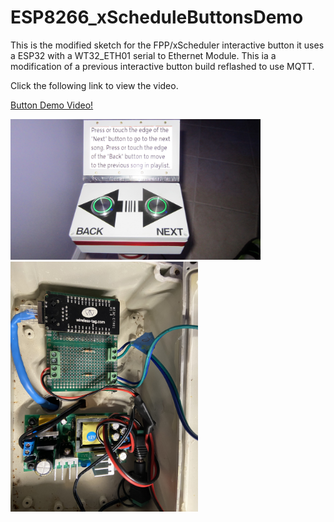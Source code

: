 # ESP8266_xScheduleButtonsDemo

This is the modified sketch for the FPP/xScheduler interactive button it uses a ESP32 with a WT32_ETH01 serial to Ethernet Module. This ia a modification of a previous interactive button build reflashed to use MQTT.

Click the following link to view the video.

<a href="https://youtu.be/8NWRenqEm_Y">Button Demo Video!</a>

<img src="Images/IMG_1699.JPG" width="400">


<img src="Images/IMG_16850.jpg" width="300">
